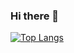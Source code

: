 ### Hi there 👋

[![Top Langs](https://github-readme-stats.vercel.app/api/top-langs/?username=mari4kaa&layout=donut&theme=codeSTACKr        )](https://github.com/anuraghazra/github-readme-stats)
